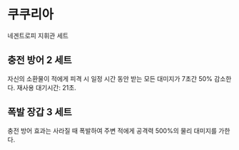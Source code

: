 # 쿠쿠리아

네겐트로피 지휘관 세트

## 충전 방어 2 세트

자신의 소환물이 적에게 피격 시 일정 시간 동안 받는 모든 대미지가 7초간 50% 감소한다. 재사용 대기시간: 21초.

## 폭발 장갑 3 세트

충전 방어 효과는 사라질 때 폭발하여 주변 적에게 공격력 500%의 물리 대미지를 가한다.
